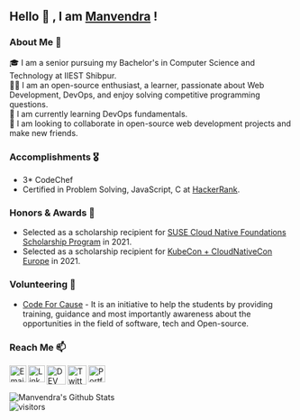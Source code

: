 ## Hello 👋 , I am [Manvendra](https://drive.google.com/file/d/1UUlkplj6CfEOshGLsbtD2kidPR34TyWk/view?usp=sharing) !

### About Me 🚀
🎓  I am a senior pursuing my Bachelor's in Computer Science and Technology at IIEST Shibpur. </br>
👨‍💻   I am an open-source enthusiast, a learner, passionate about Web Development, DevOps, and enjoy solving competitive programming questions. </br> 
🌱  I am currently learning DevOps fundamentals.</br>
👯  I am looking to collaborate in open-source web development projects and make new friends. </br>

### Accomplishments 🎖️
- 3* CodeChef
- Certified in Problem Solving, JavaScript, C at [HackerRank](https://www.hackerrank.com/manu264). </br>

### Honors & Awards 🏅
- Selected as a scholarship recipient for [SUSE Cloud Native Foundations Scholarship Program](https://www.udacity.com/scholarships/suse-cloud-native-foundations-scholarship) in 2021.</br>
- Selected as a scholarship recipient for [KubeCon + CloudNativeCon Europe](https://events.linuxfoundation.org/kubecon-cloudnativecon-europe/) in 2021.</br>

### Volunteering 🙌
- [Code For Cause](https://codecau.se/yt) - It is an initiative to help the students by providing training, guidance and most importantly awareness about the opportunities in the field of software, tech and Open-source.


### Reach Me 📫
<a href="mailto:manvendra141986@gmail.com">
  <img align="left" width="30px" src="https://img.icons8.com/fluent/48/000000/email-open.png" alt="Email"/>
</a>
<a href="https://www.linkedin.com/in/manvendrajpoot/">
  <img align="left" width="30px" src="https://img.icons8.com/fluent/48/000000/linkedin.png" alt="LinkedIn"/>
</a>
<a href="https://dev.to/manvendrajpoot">
  <img align="left" width="34px" src="https://img.icons8.com/windows/32/000000/dev.png" alt="DEV" />
</a>
<a href="https://twitter.com/manvendrajpoot_/">
  <img align="left" width="34px" src="https://img.icons8.com/color/48/000000/twitter--v1.png" alt="Twitter"/>
</a>
<!-- <a href="https://www.instagram.com/manvendrajpoot_/">
  <img align="left" width="30px" src="https://img.icons8.com/fluent/64/000000/instagram-new.png" alt="Instagram"/>
</a>
<a href="#">
  <img align="left" width="30px" src="https://img.icons8.com/material-two-tone/24/000000/open-resume.png" alt="fb" />
</a>-->
<a href="https://manvendra-rajpoot.web.app/">
  <img align="left" width="30px" src="https://img.icons8.com/plumpy/48/000000/portfolio.png" alt="Portfolio" />
</a> 
<br />
<br />


![Manvendra's Github Stats](https://github-readme-stats.vercel.app/api?username=manvendra-rajpoot&show_icons=true&hide_border=true)
<br />
![visitors](https://visitor-badge.laobi.icu/badge?page_id=manvendra-rajpoot.manvendra-rajpoot)

<!--
**manvendra-rajpoot/manvendra-rajpoot** is a ✨ _special_ ✨ repository because its `README.md` (this file) appears on your GitHub profile.

Here are some ideas to get you started:

- 🔭 I’m currently working on ...
- 🌱 I’m currently learning ...
- 👯 I’m looking to collaborate on ...
- 🤔 I’m looking for help with ...
- 💬 Ask me about ...
- 📫 How to reach me: ...
- 😄 Pronouns: ...
- ⚡ Fun fact: ...
-->
